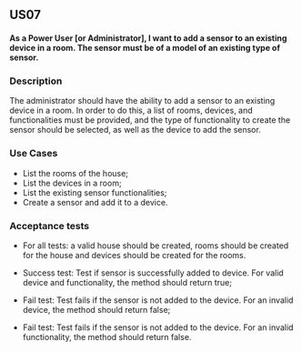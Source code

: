 ## US07
#### As a Power User [or Administrator], I want to add a sensor to an existing device in a room. The sensor must be of a model of an existing type of sensor.

### Description
The administrator should have the ability to add a sensor to an existing device in a room. In order to do this, a list of rooms, devices, and functionalities must be provided, and the type of functionality to create the sensor should be selected, as well as the device to add the sensor.

### Use Cases
- List the rooms of the house;
- List the devices in a room;
- List the existing sensor functionalities;
- Create a sensor and add it to a device.

### Acceptance tests
- For all tests: a valid house should be created, rooms should be created for the house and devices should be created for the rooms.

- Success test: Test if sensor is successfully added to device. For valid device and functionality, the method should return true;
- Fail test: Test fails if the sensor is not added to the device. For an invalid device, the method should return false;
- Fail test: Test fails if the sensor is not added to the device. For an invalid functionality, the method should return false.